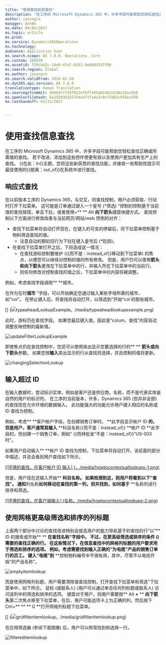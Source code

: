 ```yaml
---
title: "使用查找信息查找"
description: "在工序的 Microsoft Dynamics 365 中，许多字段可能帮助您轻松查找正确或所需值的查找。 若干改进、添加到这些控件使更有效以及使用户更加具有生产上的查找。 {{在此：In}}主题，您将这些新获悉的查找功能，并接收一些帮助性提示可最佳使用的{{脱离：out_of}}在系统中进行查找。"
author: jasongre
manager: AnnBe
ms.date: 04/04/2017
ms.topic: article
ms.prod: 
ms.service: Dynamics365Operations
ms.technology: 
audience: Application User
ms.search.scope: AX 7.0.0, Operations, Core
ms.custom: 269934
ms.assetid: f20cbd2c-14e0-47e7-b351-8e60d3537f96
ms.search.region: Global
ms.author: jasongre
ms.search.validFrom: 2016-02-28
ms.dyn365.ops.version: AX 7.0.0
translationtype: Human Translation
ms.sourcegitcommit: 4bb647cfd3f012efbffa93a81462c538a24ac850
ms.openlocfilehash: 6a25593632575dcd71fa4a3c9cf5b83c9f8ecd39
ms.lasthandoff: 03/31/2017


---
```


# <a name="use-lookups-to-find-information"></a>使用查找信息查找

在工序的 Microsoft Dynamics 365 中，许多字段可能帮助您轻松查找正确或所需值的查找。 若干改进、添加到这些控件使更有效以及使用户更加具有生产上的查找。 {{在此：In}}主题，您将这些新获悉的查找功能，并接收一些帮助性提示可最佳使用的{{脱离：out_of}}在系统中进行查找。  

<a name="responsive-lookups"></a>响应式查找
------------------

在以前版本工序的 Dynamics 365，与交互，则查找控制，用户必须获取、行动时打开下拉菜单。 这可能是订单通过键入一个星号 (\*筛选) "控制的控制基于当前值的查找按钮，单击下拉，或者使用+** ** Alt **向下箭头**键盘快捷方式。 查找控制以下方面进行修改改善与当前网页/网站/web 惯例的对齐：

-   查找下拉菜单将自动打开现在，在键入的可变的停留后，将下拉菜单控制基于物料筛选查找的值。
    -   注意自动的期初旧行为下拉在键入星号后 (\*贬损)。
-   在查找下拉菜单打开之后，下将造成这一情况：
    -   在查找游标控制要维护 ({{而不是：instead_of}}移动到下拉菜单) 的焦点，以便您可以继续对控制的值的所有修改。 但是，用户仍可以使用**箭头** **和向下箭头**更改在下拉菜单中的行，并输入所在下拉菜单中的当前行。
    -   则任何修改对控制查找的值之后，下拉菜单中的内容将被调整。

例如，考虑查找字段调用** **城市。 

在作为在时**城市** "字段，可以开始确定您通过输入某些字母所需的城市，如“col”。  在停止键入后，将查找将自动打开，以筛选到”开始“col 的那些城市。 

[] (![typeaheadLookupExample。/media/typeaheadlookupexample.png)](。/media/typeaheadlookupexample.png) 

此时，游标仍在查找字段。 如果您最后键入值，因此是“colum，查找”内容自动调整反映控制的最新值。 

![updateFilterLookupExample](./media/updatefilterlookupexample.png) 

即使焦点仍在查找控制中，您还可以使用突出显示您要选择的行的** ** **箭头或向下箭头**参数。 如果您按**输入**突出显示的行从查找将选择，并且控制的值将更新。 

![changingSelectionLookup](./media/changingselectionlookup.png)

## <a name="typing-in-more-than-ids"></a>输入超过 ID
在输入数据时，尝试标识实体，例如是客户还是供应商。名称，而不是代表实体是自然的用户的标识符。 在工序的当前版本，许多，Dynamics 365 (但并非全部) 的查找现在允许环境的数据输入。 此功能强大的功能允许用户键入相应的名称或 ID 查找为控制。 

例如，考虑** **客户帐户字段，在创建销售订单时。 **此字段显示帐户 ID **的，但是用户，客户通常其输入** **科目名称{{而不是：instead_of}} **帐户 ID **此字段的，但创建一个销售订单，例如" {{而林批发“不是：instead_of}}”US-003 时”。

如果用户启动输入** **帐户 ID 查找为控制，下拉菜单将自动打开。该前面的部分中描述，并且会看到用户查找如下所示。

[![环境的查找，在客户帐户 ID 输入] (。/media/howtocontextuallookups-1.png)](。/media/howtocontextuallookups-1.png)

但是，用户现在还输入开始** **科目名称。 如果检测到这，则用户将看到以下"查找"。 通知**列名称**如何移动在查找的第一列，但并找到，如何基于** **名称列进行排序和筛选。

[![环境的查找，在客户端输入] (名称。/media/howtocontextuallookups-2.png)](。/media/howtocontextuallookups-2.png)

## <a name="using-grid-column-headers-for-more-advanced-filtering-and-sorting"></a>使用网格更高级筛选和排序的列标题
上面两个部分中讨论的查找改进特别会提高用户的能力导航基于的查找的行“以”** ID 的搜索或开始** ** **在查找名称"字段中。 不过，在更高级筛选或排序的条件 () 需要的查找正确的行。 在这些情况下，在信息查找中的网格列标题的用户要求用于筛选和排序的选项。 例如，考虑需要找到输入正确的“为电缆”产品的销售订单行的员工。 键入“电缆”到** **控制物料编号中不很有用，其中，尽管不以电缆开始“的产品名称”。 

![emptyitemlookup](./media/emptyitemlookup.png) 

而是使用网格列标题，用户需要清除值查找控制，打开查找下拉菜单和筛选"下拉菜单中，如下所示。 鼠标 (或联系人) (用户可以通过单击任何列标题或联系人) 访问该列中的筛选和排序的选项。 键盘对于用户，则用户需要按** Alt **+** ** **向下箭头**第二次焦点移至下拉菜单，在后，用户可能选项卡上为正确的列，然后按下 Ctrl+** ** ** G **打开网格列标题下拉菜单。 

[] (![gridfilteritemlookup。/media/gridfilteritemlookup.png)](。/media/gridfilteritemlookup.png) 

在应用筛选器 (参阅下面图像) 后，用户可以照常找到和选择一行。 

![filtereditemlookup](./media/filtereditemlookup.png)


